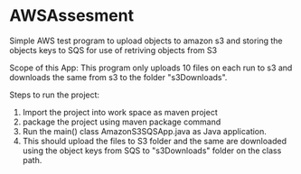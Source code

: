# AWSAssesment
Simple AWS test program to upload objects to amazon s3 and storing the objects keys to SQS for use of retriving objects from S3

Scope of this App:
This program only uploads 10 files on each run to s3 and downloads the same from s3 to the folder "s3Downloads".


Steps to run the project:

1) Import the project into work space as maven project
2) package the project using maven package command 
3) Run the main() class AmazonS3SQSApp.java as Java application. 
4) This should upload the files to S3 folder and the same are downloaded using the object keys from SQS to "s3Downloads" folder 
on the class path.
